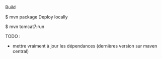 Build

$ mvn package
Deploy locally

$ mvn tomcat7:run

TODO :

 - mettre vraiment à jour les dépendances (dernières version sur maven central)
